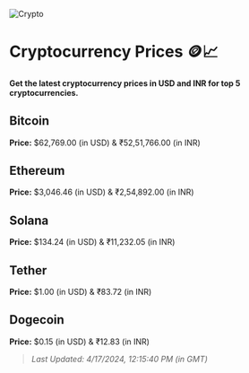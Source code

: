 
![Crypto](https://www.techguide.com.au/wp-content/uploads/2020/11/crypto3.jpeg)

# Cryptocurrency Prices 🪙📈

#### Get the latest cryptocurrency prices in USD and INR for top 5 cryptocurrencies.

## Bitcoin

**Price:** $62,769.00 (in USD) & ₹52,51,766.00 (in INR)

## Ethereum

**Price:** $3,046.46 (in USD) & ₹2,54,892.00 (in INR)

## Solana

**Price:** $134.24 (in USD) & ₹11,232.05 (in INR)

## Tether

**Price:** $1.00 (in USD) & ₹83.72 (in INR)

## Dogecoin

**Price:** $0.15 (in USD) & ₹12.83 (in INR)

> _Last Updated: 4/17/2024, 12:15:40 PM (in GMT)_
